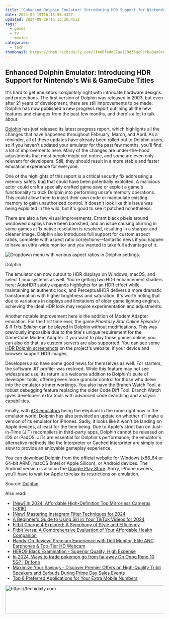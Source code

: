 ```yaml
---
title: "Enhanced Dolphin Emulator: Introducing HDR Support for Nintendo's Wii & GameCube Titles"
date: 2024-09-19T16:18:55.432Z
updated: 2024-09-26T16:13:26.411Z
tags:
  - games
  - tv
  - movies
categories:
  - tech
thumbnail: https://thmb.techidaily.com/2f486f4dd87aa179d36ac9cfba84a9e655bb2170ba42ee253c3df8a8c92937c0.jpg
---
```


## Enhanced Dolphin Emulator: Introducing HDR Support for Nintendo's Wii & GameCube Titles

It's hard to get emulators _completely_ right with intrincate hardware designs and protections. The first version of Dolphin was released in 2003, but even after 21 years of development, there are still improvements to be made. Dolphin has now published a new progress report outlining all the new features and changes from the past few months, and there's a lot to talk about.

[Dolphin](https://dolphin-emu.org/) has just released its latest progress report, which highlights all the changes that have happened throughout February, March, and April. As a reminder, all of these updates have already been rolled out to Dolphin users, so if you haven't updated your emulator for the past few months, you'll find a lot of improvements here. Many of the changes are under-the-hood adjustments that most people might not notice, and some are even only relevant for developers. Still, they should result in a more stable and faster emulation experience for everyone.

 One of the highlights of this report is a critical security fix addressing a memory safety bug that could have been potentially exploited. A malicious actor could craft a specially crafted game save or exploit a game's functionality to trick Dolphin into performing unsafe memory operations. This could allow them to inject their own code or manipulate existing memory to gain unauthorized control. It doesn't look like this issue was being exploited in the wild, but it's good to see it patched nonetheless.

 There are also a few visual improvements. Errant black pixels around windowed displays have been banished, and an issue causing blurring in some games at 1x native resolution is resolved, resulting in a sharper and cleaner image. Dolphin also introduces full support for custom aspect ratios, complete with aspect ratio corrections—fantastic news if you happen to have an ultra-wide monitor and you wanted to take full advantage of it.

![Dropdown menu with various aspect ratios in Dolphin settings.](https://static1.howtogeekimages.com/wordpress/wp-content/uploads/2024/04/aspectratiocustom.png) 

Dolphin

 The emulator can now output to HDR displays on Windows, macOS, and select Linux systems as well. You're getting two HDR enhancement shaders here: AutoHDR subtly expands highlights for an HDR effect while maintaining an authentic look, and PerceptualHDR delivers a more dramatic transformation with higher brightness and saturation. It's worth noting that due to variations in displays and limitations of older game lighting engines, achieving the ideal HDR look may require experimentation and adjustments.

 Another notable improvement here is the addition of Modem Adapter emulation. For the first time ever, the game _Phantasy Star Online Episode I & II Trial Edition_ can be played in Dolphin without modifications. This was previously impossible due to the title's unique requirement for the GameCube Modem Adapter. If you want to play those games online, you can also do that, as custom servers are also supported. You can [see some HDR Dolphin screenshots](https://dolphin-emu.org/blog/2024/04/30/dolphin-progress-report-addendum-hdr-block/) on the project's website, if your device and browser support HDR images.

 Developers also have some good news for themselves as well. For starters, the software JIT profiler was restored. While this feature may not see widespread use, its return is a welcome addition to Dolphin's suite of developer tools, offering even more granular control for those who delve into the emulator's inner workings. You also have the Branch Watch Tool, a robust debugging feature replacing the older Code Diff Tool. Branch Watch gives developers extra tools with advanced code searching and analysis capabilities.

 Finally, with [iOS emulators](https://video-screen-grab.techidaily.com/new-2024-approved-enhancing-mac-use-top-5-recommended-sniping-apps/) being the elephant in the room right now in the emulator world, Dolphin has also provided an update on whether it'll make a version of its emulator for iPhones. Sadly, it looks like it won't be landing on Apple devices, at least for the time being. Due to Apple's strict ban on Just-in-Time (JIT) recompilers in third-party apps, Dolphin cannot be released on iOS or iPadOS. JITs are essential for Dolphin's performance; the emulator's alternative methods like the Interpreter or Cached Interpreter are simply too slow to provide an enjoyable gameplay experience.

 You can [download Dolphin](https://dolphin-emu.org/download/) from the official website for Windows (x86\_64 or 64-bit ARM), macOS (Intel or Apple Silicon), or Android devices. The Android version is also on the [Google Play Store](https://www.anrdoezrs.net/links/3607085/type/dlg/sid/UUhtgUeUpU2002926/https://play.google.com/store/apps/details?id=org.dolphinemu.dolphinemu). Sorry, iPhone owners, you'll have to wait for Apple to relax its restrictions on emulation.

 Source: [Dolphin](https://dolphin-emu.org/blog/2024/04/30/dolphin-progress-report-february-march-and-april-2024/)

<ins class="adsbygoogle"
     style="display:block"
     data-ad-format="autorelaxed"
     data-ad-client="ca-pub-7571918770474297"
     data-ad-slot="1223367746"></ins>

<ins class="adsbygoogle"
     style="display:block"
     data-ad-client="ca-pub-7571918770474297"
     data-ad-slot="8358498916"
     data-ad-format="auto"
     data-full-width-responsive="true"></ins>

<span class="atpl-alsoreadstyle">Also read:</span>
<div><ul>
<li><a href="https://fox-access.techidaily.com/new-in-2024-affordable-high-definition-top-mirrorless-cameras-(1k/"><u>[New] In 2024, Affordable High-Definition Top Mirrorless Cameras (<$1K)</u></a></li>
<li><a href="https://instagram-video-files.techidaily.com/new-mastering-instagram-filter-techniques-for-2024/"><u>[New] Mastering Instagram Filter Techniques for 2024</u></a></li>
<li><a href="https://tiktok-video-recordings.techidaily.com/a-beginners-guide-to-using-siri-in-your-tiktok-videos-for-2024/"><u>A Beginner's Guide to Using Siri in Your TikTok Videos for 2024</u></a></li>
<li><a href="https://buynow-help.techidaily.com/fitbit-charge-4-explored-a-symphony-of-style-and-efficiency/"><u>Fitbit Charge 4 Explored: A Symphony of Style and Efficiency</u></a></li>
<li><a href="https://buynow-help.techidaily.com/fitbit-versa-a-comprehensive-evaluation-of-your-affordable-health-companion/"><u>Fitbit Versa: A Comprehensive Evaluation of Your Affordable Health Companion</u></a></li>
<li><a href="https://buynow-help.techidaily.com/hands-on-review-premium-experience-with-dell-monitor-elite-anc-earphones-and-top-tier-hd-webcam/"><u>Hands-On Review: Premium Experience with Dell Monitor, Elite ANC Earphones & Top-Tier HD Webcam</u></a></li>
<li><a href="https://buynow-help.techidaily.com/hero9-black-examination-superior-quality-high-expense/"><u>HERO9 Black Examination - Superior Quality, High Expense</u></a></li>
<li><a href="https://android-pokemon-go.techidaily.com/in-2024-ways-to-trade-pokemon-go-from-far-away-on-oppo-reno-10-5g-drfone-by-drfone-virtual-android/"><u>In 2024, Ways to trade pokemon go from far away On Oppo Reno 10 5G? | Dr.fone</u></a></li>
<li><a href="https://buynow-tips.techidaily.com/maximize-your-savings-discover-premier-offers-on-high-quality-tribit-speakers-and-earbuds-during-prime-day-sales-events/"><u>Maximize Your Savings - Discover Premier Offers on High-Quality Tribit Speakers and Earbuds During Prime Day Sales Events</u></a></li>
<li><a href="https://technical-tips.techidaily.com/top-8-preferred-applications-for-your-extra-mobile-numbers/"><u>Top 8 Preferred Applications for Your Extra Mobile Numbers</u></a></li>
</ul></div>

<!-- affiliate ads begin -->
<a href="https://appsumo.8odi.net/c/5597632/2130869/7443" target="_top" id="2130869">
  <img src="//a.impactradius-go.com/display-ad/7443-2130869" border="0" alt="https://techidaily.com" width="600" height="90"/>
</a>
<img height="0" width="0" src="https://appsumo.8odi.net/i/5597632/2130869/7443" style="position:absolute;visibility:hidden;" border="0" />
<!-- affiliate ads end -->

